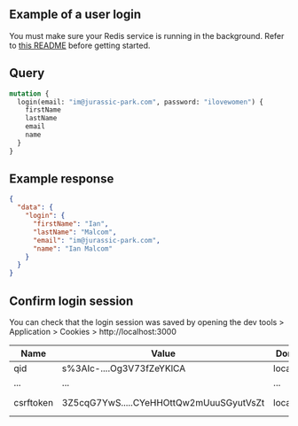 ## Example of a user login

You must make sure your Redis service is running in the background.
Refer to [this README](./README.md) before getting started.

## Query

```graphql
mutation {
  login(email: "im@jurassic-park.com", password: "ilovewomen") {
    firstName
    lastName
    email
    name
  }
}
```

## Example response

```json
{
  "data": {
    "login": {
      "firstName": "Ian",
      "lastName": "Malcom",
      "email": "im@jurassic-park.com",
      "name": "Ian Malcom"
    }
  }
}
```

## Confirm login session

You can check that the login session was saved by opening the dev tools > Application > Cookies > http://localhost:3000

| Name      | Value                                   | Domain    | Expires                  |
| --------- | --------------------------------------- | --------- | ------------------------ |
| qid       | s%3AIc-....Og3V73fZeYKlCA               | localhost | Session                  |
| ...       | ...                                     | ...       | ...                      |
| csrftoken | 3Z5cqG7YwS.....CYeHHOttQw2mUuuSGyutVsZt | localhost | 2022-02-08T13:32:56.860Z |
